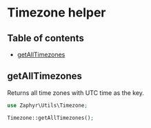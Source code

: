 # Timezone helper

## Table of contents

- [getAllTimezones](#getalltimezones)

## getAllTimezones

Returns all time zones with UTC time as the key.

```php
use Zaphyr\Utils\Timezone;

Timezone::getAllTimezones();
```
